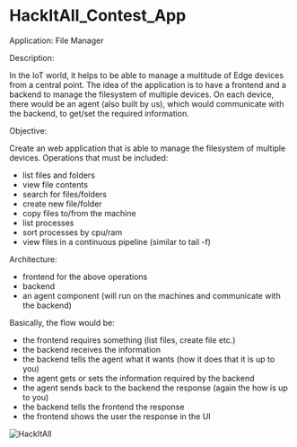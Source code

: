 # HackItAll_Contest_App

Application: File Manager

Description:

In the IoT world, it helps to be able to manage a multitude of Edge devices from a central point.
The idea of the application is to have a frontend and a backend to manage the filesystem of multiple devices.
On each device, there would be an agent (also built by us), which would communicate with the backend, to get/set the required information.

Objective:

Create an web application that is able to manage the filesystem of multiple devices.
Operations that must be included:
- list files and folders
- view file contents
- search for files/folders
- create new file/folder
- copy files to/from the machine
- list processes
- sort processes by cpu/ram
- view files in a continuous pipeline (similar to tail -f)

Architecture:

- frontend for the above operations
- backend
- an agent component (will run on the machines and communicate with the backend)

Basically, the flow would be:

- the frontend requires something (list files, create file etc.)
- the backend receives the information
- the backend tells the agent what it wants (how it does that it is up to you)
- the agent gets or sets the information required by the backend
- the agent sends back to the backend the response (again the how is up to you)
- the backend tells the frontend the response
- the frontend shows the user the response in the UI




![HackItAll](https://user-images.githubusercontent.com/100564136/163218010-1671237f-48ee-45af-aede-cdeac341bbe5.png)

